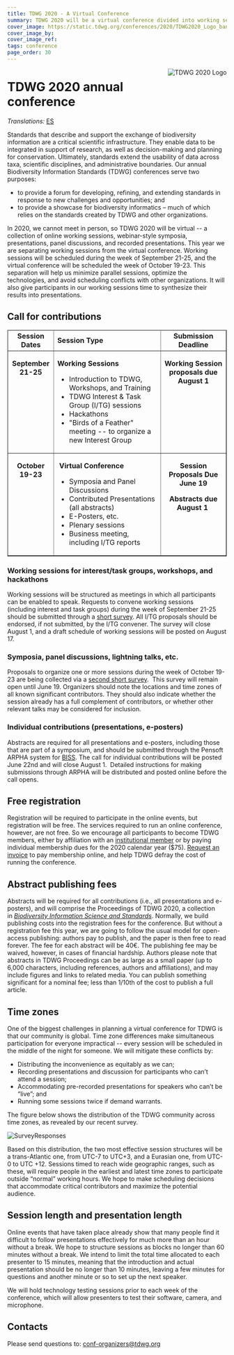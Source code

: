 ```yaml
---
title: TDWG 2020 - A Virtual Conference
summary: TDWG 2020 will be a virtual conference divided into working sessions (Sep 21-25) followed by a second week dedicated to dissemination and sharing (Oct 19-23).
cover_image: https://static.tdwg.org/conferences/2020/TDWG2020_Logo_banner_r-align.jpg
cover_image_by: 
cover_image_ref: 
tags: conference
page_order: 30
---
```


<img src="https://static.tdwg.org/conferences/2020/TDWG2020_globeLogo_sm.png" alt="TDWG 2020 Logo" style="float:right;padding-left:10px;padding-bottom:10px">

# TDWG 2020 annual conference

_Translations:_  [ES](./es)

Standards that describe and support the exchange of biodiversity information are a critical scientific infrastructure. They enable data to be integrated in support of research, as well as decision-making and planning for conservation. Ultimately, standards extend the usability of data across taxa, scientific disciplines, and administrative boundaries. Our annual Biodiversity Information Standards (TDWG) conferences serve two purposes: 

* to provide a forum for developing, refining, and extending standards in response to new challenges and opportunities; and
* to provide a showcase for biodiversity informatics – much of which relies on the standards created by TDWG and other organizations.

In 2020, we cannot meet in person, so TDWG 2020 will be virtual -- a collection of online working sessions, webinar-style symposia, presentations, panel discussions, and recorded presentations. This year we are separating working sessions from the virtual conference. Working sessions will be scheduled during the week of September 21-25, and the virtual conference will be scheduled the week of October 19-23. This separation will help us minimize parallel sessions, optimize the technologies, and avoid scheduling conflicts with other organizations. It will also give participants in our working sessions time to synthesize their results into presentations.

## Call for contributions

<table style="border-collapse: collapse;" border="1" cellpadding="6">
<thead>
<tr>
<td style="text-align: center; width: 89px;"><strong>Session Dates</strong></td>
<td style="width: 288px;"><strong>Session Type</strong></td>
<td style="width: 158px; text-align: center;"><strong>Submission Deadline</strong></td>
</tr>
</thead>
<tbody>
<tr>
<td style="vertical-align: top; text-align: center; width: 89px;">
<p><strong>September<br /> 21-25</strong></p>
</td>
<td style="vertical-align: top; width: 288px;">
<p><strong>Working Sessions</strong></p>
<ul>
<li>Introduction to TDWG, Workshops, and Training</li>
<li>TDWG Interest &amp; Task Group (I/TG) sessions</li>
<li>Hackathons</li>
<li>"Birds of a Feather" meeting -- to organize a new Interest Group</li>
</ul>
</td>
<td style="text-align: center; vertical-align: top; width: 158px;">
<p><strong>Working Session proposals due<br />August 1</strong></p>
</td>
</tr>
<tr>
<td style="vertical-align: top; text-align: center; width: 89px;">
<p><strong>October</strong><br /><strong>19-23</strong></p>
</td>
<td style="vertical-align: top; width: 288px;">
<p>&nbsp;<strong>Virtual Conference</strong></p>
<ul>
<li>Symposia and Panel Discussions</li>
<li>Contributed Presentations (all abstracts)</li>
<li>E-Posters, etc.</li>
<li>Plenary sessions</li>
<li>Business meeting, including I/TG reports</li>
</ul>
</td>
<td style="text-align: center; vertical-align: top; width: 158px;">
<p><strong>Session Proposals Due</strong><br /><strong>June 19</strong></p>
<p><strong>Abstracts due<br />August 1</strong>&nbsp;</p>
</td>
</tr>
</tbody>
</table>

### Working sessions for interest/task groups, workshops, and hackathons

Working sessions will be structured as meetings in which all
participants can be enabled to speak. Requests to convene working
sessions (including interest and task groups) during the week of
September 21-25 should be submitted through a [short
survey](https://www.surveymonkey.com/r/C9723S8).
All I/TG proposals should be endorsed, if not submitted, by the I/TG
convener. The survey will close August 1, and a draft schedule of
working sessions will be posted on August 17.
 

### Symposia, panel discussions, lightning talks, etc.

Proposals to organize one or more sessions during the week of October
19-23 are being collected via a [second short
survey](https://www.surveymonkey.com/r/CQGMG2G). 
This survey will remain open until June 19. Organizers should note the
locations and time zones of all known significant contributors. They
should also indicate whether the session already has a full complement
of contributors, or whether other relevant talks may be considered for
inclusion.
 
### Individual contributions (presentations, e-posters)

Abstracts are required for all presentations and e-posters, including
those that are part of a symposium, and should be submitted through the
Pensoft ARPHA system
for [BISS](https://biss.pensoft.net).
The call for individual contributions will be posted June 22nd and will
close August 1.  Detailed instructions for making submissions through
ARPHA will be distributed and posted online before the call opens.
 

## Free registration

Registration will be required to participate in the online events, but
registration will be free. The services required to run an online
conference, however, are not free. So we encourage all participants to
become TDWG members, either by affiliation with an
[institutional member](/about/membership/#institutional%20members%202020_1) or
by paying individual membership dues for the 2020 calendar year
(\$75). [Request an invoice](mailto:secretariat@tdwg.org) to pay
membership online, and help TDWG defray the cost of running the
conference.
 

## Abstract publishing fees

Abstracts will be required for all contributions (i.e., all
presentations and e-posters), and will comprise the Proceedings of TDWG
2020, a collection in [*Biodiversity Information Science and
Standards*](https://biss.pensoft.net).
Normally, we build publishing costs into the registration fees for the
conference. But without a registration fee this year, we are going to
follow the usual model for open-access publishing: authors pay to
publish, and the paper is then free to read forever. The fee for each
abstract will be 40€. The publishing fee may be waived, however, in
cases of financial hardship. Authors please note that abstracts in TDWG
Proceedings can be as large as a small paper (up to 6,000 characters,
including references, authors and affiliations), and may include figures
and links to related media. You can publish something significant for a
nominal fee; less than 1/10th of the cost to publish a full article.
 

## Time zones

One of the biggest challenges in planning a virtual conference for TDWG is that our community is global. Time zone differences make simultaneous participation for everyone impractical -- every session will be scheduled in the middle of the night for someone. We will mitigate these conflicts by: 

* Distributing the inconvenience as equitably as we can; 
* Recording presentations and discussion for participants who can’t attend a session; 
* Accommodating pre-recorded presentations for speakers who can’t be “live”; and 
* Running some sessions twice if demand warrants. 

The figure below shows the distribution of the TDWG community across time zones, as revealed by our recent survey.

![SurveyResponses](https://static.tdwg.org/conferences/2020/TimeZone_SurveyResponses.png)

Based on this distribution, the two most effective session structures will be a trans-Atlantic one, from UTC-7 to UTC+3, and a Eurasian one, from UTC-0 to UTC +12. Sessions timed to reach wide geographic ranges, such as these, will require people in the earliest and latest time zones to participate outside “normal” working hours. We hope to make scheduling decisions that accommodate critical contributors and maximize the potential audience.

## Session length and presentation length

Online events that have taken place already show that many people find it difficult to follow presentations effectively for much more than an hour without a break. We hope to structure sessions as blocks no longer than 60 minutes without a break. We intend to limit the total time allocated to each presenter to 15 minutes, meaning that the introduction and actual presentation should be no longer than 10 minutes, leaving a few minutes for questions and another minute or so to set up the next speaker. 

We will hold technology testing sessions prior to each week of the conference, which will allow presenters to test their software, camera, and microphone.


## Contacts

Please send questions
to: [conf-organizers@tdwg.org](mailto:conf-organizers@tdwg.org?subject=TDWG%202020)

